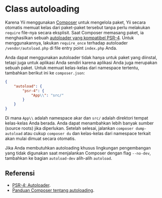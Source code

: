 # Class autoloading

Karena Yii menggunakan [Composer](https://getcomposer.org) untuk mengelola paket, Yii secara otomatis memuat kelas dari paket-paket tersebut
tanpa perlu melakukan `require` file-nya secara eksplisit.
Saat Composer memasang paket, ia menghasilkan sebuah [autoloader yang kompatibel PSR-4](https://www.php-fig.org/psr/psr-4/).
Untuk menggunakannya, lakukan `require_once` terhadap autoloader `/vendor/autoload.php` di file entry point `index.php` Anda.

Anda dapat menggunakan autoloader tidak hanya untuk paket yang diinstal, tetapi juga untuk aplikasi Anda sendiri karena aplikasi Anda juga merupakan sebuah paket.
Untuk memuat kelas-kelas dari namespace tertentu, tambahkan berikut ini ke `composer.json`:

```json
{
    "autoload": {
        "psr-4": {
            "App\\": "src/"
        }
    }
}
```

Di mana `App\\` adalah namespace akar dan `src/` adalah direktori tempat kelas-kelas Anda berada. Anda dapat menambahkan lebih banyak sumber (source roots) jika
diperlukan. Setelah selesai, jalankan `composer dump-autoload` atau cukup `composer du` dan kelas-kelas dari namespace terkait
akan mulai dimuat secara otomatis.

Jika Anda membutuhkan autoloading khusus lingkungan pengembangan yang tidak digunakan saat menjalankan Composer dengan flag `--no-dev`,
tambahkan ke bagian `autoload-dev` alih-alih `autoload`.

## Referensi

- [PSR-4: Autoloader](https://www.php-fig.org/psr/psr-4/).
- [Panduan Composer tentang autoloading](https://getcomposer.org/doc/01-basic-usage.md#autoloading).

